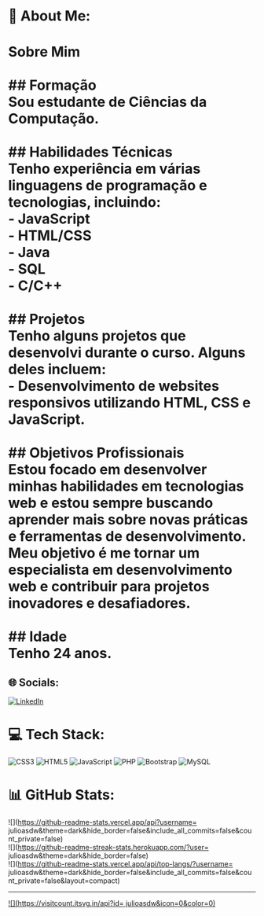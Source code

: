 # 💫 About Me:
# Sobre Mim<br><br>## Formação<br>Sou estudante de **Ciências da Computação**.<br><br>## Habilidades Técnicas<br>Tenho experiência em várias linguagens de programação e tecnologias, incluindo:<br>- **JavaScript**<br>- **HTML/CSS**<br>- **Java**<br>- **SQL**<br>- **C/C++**<br><br>## Projetos<br>Tenho alguns projetos que desenvolvi durante o curso. Alguns deles incluem:<br>- Desenvolvimento de websites responsivos utilizando HTML, CSS e JavaScript.<br><br>## Objetivos Profissionais<br>Estou focado em desenvolver minhas habilidades em tecnologias web e estou sempre buscando aprender mais sobre novas práticas e ferramentas de desenvolvimento. Meu objetivo é me tornar um especialista em desenvolvimento web e contribuir para projetos inovadores e desafiadores.<br><br>## Idade<br>Tenho 24 anos.


## 🌐 Socials:
[![LinkedIn](https://img.shields.io/badge/LinkedIn-%230077B5.svg?logo=linkedin&logoColor=white)](https://linkedin.com/in/https://www.linkedin.com/in/juliocxd) 

# 💻 Tech Stack:
![CSS3](https://img.shields.io/badge/css3-%231572B6.svg?style=for-the-badge&logo=css3&logoColor=white) ![HTML5](https://img.shields.io/badge/html5-%23E34F26.svg?style=for-the-badge&logo=html5&logoColor=white) ![JavaScript](https://img.shields.io/badge/javascript-%23323330.svg?style=for-the-badge&logo=javascript&logoColor=%23F7DF1E) ![PHP](https://img.shields.io/badge/php-%23777BB4.svg?style=for-the-badge&logo=php&logoColor=white) ![Bootstrap](https://img.shields.io/badge/bootstrap-%238511FA.svg?style=for-the-badge&logo=bootstrap&logoColor=white) ![MySQL](https://img.shields.io/badge/mysql-4479A1.svg?style=for-the-badge&logo=mysql&logoColor=white)
# 📊 GitHub Stats:
![](https://github-readme-stats.vercel.app/api?username= julioasdw&theme=dark&hide_border=false&include_all_commits=false&count_private=false)<br/>
![](https://github-readme-streak-stats.herokuapp.com/?user= julioasdw&theme=dark&hide_border=false)<br/>
![](https://github-readme-stats.vercel.app/api/top-langs/?username= julioasdw&theme=dark&hide_border=false&include_all_commits=false&count_private=false&layout=compact)

---
[![](https://visitcount.itsvg.in/api?id= julioasdw&icon=0&color=0)](https://visitcount.itsvg.in)

<!-- Proudly created with GPRM ( https://gprm.itsvg.in ) -->
